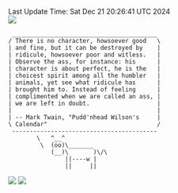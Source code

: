 Last Update Time: 
Sat Dec 21 20:26:41 UTC 2024
<br>![](https://img.shields.io/badge/%E5%A4%A7%E5%AE%B6-%E5%AE%89%E5%AE%89-green)<br>
```
 _________________________________________
/ There is no character, howsoever good   \
| and fine, but it can be destroyed by    |
| ridicule, howsoever poor and witless.   |
| Observe the ass, for instance: his      |
| character is about perfect, he is the   |
| choicest spirit among all the humbler   |
| animals, yet see what ridicule has      |
| brought him to. Instead of feeling      |
| complimented when we are called an ass, |
| we are left in doubt.                   |
|                                         |
| -- Mark Twain, "Pudd'nhead Wilson's     |
\ Calendar"                               /
 -----------------------------------------
        \   ^__^
         \  (oo)\_______
            (__)\       )\/\
                ||----w |
                ||     ||
```
![](https://github-readme-stats.vercel.app/api?username=chenlitw)
![](https://github-readme-stats.vercel.app/api/top-langs/?username=chenlitw)
